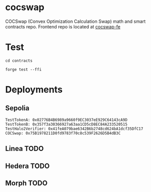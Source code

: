 # cocswap

COCSwap (Convex Optimization Calculation Swap) math and smart contracts repo.
Frontend repo is located at [cocswap-fe](https://github.com/jseam2/cocswap-fe)

# Test
```
cd contracts

forge test --ffi
```

# Deployments

## Sepolia
```
TestTokenA: 0x02776B4B6989a9660f9EC3037eE929C64143cA9D
TestTokenB: 0x357f3a30366927a63aa1CD5cD8EC84A233520515
TestHalo2Verifier: 0x41feA079bae6342B6b2748cd624bA1dcf35DfC17
COCSwap: 0x75B1978211D0fd9783f70c8c539F2626D5B4dB3C
```

## Linea TODO

## Hedera TODO

## Morph TODO